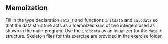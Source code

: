## Memoization

Fill in the type declaration `data_t` and functions `initdata` and
`calcdata` so that the data structure acts as a memoized sum of two
integers used as shown in the main program. Use the `initdata` as an
initializer for the `data_t` structure. Skeleton files for this
exercise are provided in the exercise  folder.
